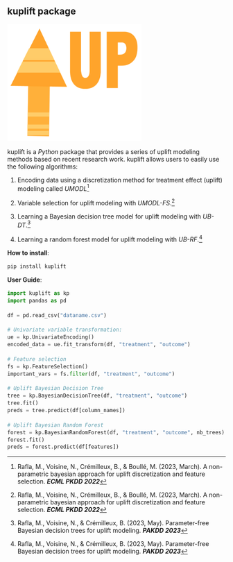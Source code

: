 
## kuplift package

<p float="left">
  <img src="docs/source/logo.png" width="310" />
</p>


kuplift is a _Python_ package that provides a series of uplift modeling methods based on recent research work. kuplift allows users to easily use the following algorithms:

1. Encoding data using a discretization method for treatment effect (uplift) modeling called _UMODL_[^fn1]
    
2.  Variable selection for uplift modeling with _UMODL-FS_.[^fn1]
    
3. Learning a Bayesian decision tree model for uplift modeling with _UB-DT_.[^fn2]
    
4.  Learning a random forest model for uplift modeling with _UB-RF_.[^fn2]

**How to install**:

```python
pip install kuplift
```

**User Guide**:

```python
import kuplift as kp
import pandas as pd

df = pd.read_csv("dataname.csv")

# Univariate variable transformation:
ue = kp.UnivariateEncoding()
encoded_data = ue.fit_transform(df, "treatment", "outcome")

# Feature selection
fs = kp.FeatureSelection()
important_vars = fs.filter(df, "treatment", "outcome")

# Uplift Bayesian Decision Tree
tree = kp.BayesianDecisionTree(df, "treatment", "outcome")
tree.fit()
preds = tree.predict(df[column_names])

# Uplift Bayesian Random Forest
forest = kp.BayesianRandomForest(df, "treatment", "outcome", nb_trees)
forest.fit()
preds = forest.predict(df[features])
```


[^fn1]: Rafla, M., Voisine, N., Crémilleux, B., & Boullé, M. (2023, March). A non-parametric bayesian approach for uplift discretization and feature selection. **_ECML PKDD 2022_**

[^fn2]: Rafla, M., Voisine, N., & Crémilleux, B. (2023, May). Parameter-free Bayesian decision trees for uplift modeling. **_PAKDD 2023_**
